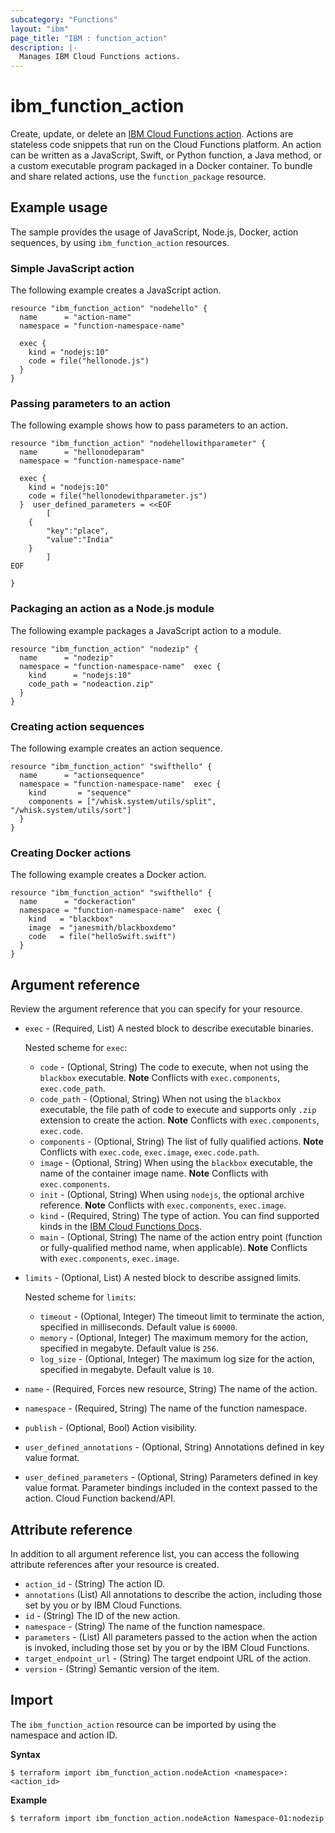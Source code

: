 ```yaml
---
subcategory: "Functions"
layout: "ibm"
page_title: "IBM : function_action"
description: |-
  Manages IBM Cloud Functions actions.
---
```


# ibm_function_action

Create, update, or delete an [IBM Cloud Functions action](https://cloud.ibm.com/docs/openwhisk/openwhisk_actions.html#openwhisk_actions). Actions are stateless code snippets that run on the Cloud Functions platform. An action can be written as a JavaScript, Swift, or Python function, a Java method, or a custom executable program packaged in a Docker container. To bundle and share related actions, use the `function_package` resource.


## Example usage
The sample provides the usage of JavaScript, Node.js, Docker, action sequences, by using `ibm_function_action` resources.

###  Simple JavaScript action
The following example creates a JavaScript action. 


```
resource "ibm_function_action" "nodehello" {
  name      = "action-name"
  namespace = "function-namespace-name"  
  
  exec {
    kind = "nodejs:10"
    code = file("hellonode.js")
  }
}

```

### Passing parameters to an action
The following example shows how to pass parameters to an action. 


```
resource "ibm_function_action" "nodehellowithparameter" {
  name      = "hellonodeparam"
  namespace = "function-namespace-name"
  
  exec {
    kind = "nodejs:10"
    code = file("hellonodewithparameter.js")
  }  user_defined_parameters = <<EOF
        [
    {
        "key":"place",
        "value":"India"
    }
        ]
EOF

}
```


### Packaging an action as a Node.js module
The following example packages a JavaScript action to a module. 


``` 
resource "ibm_function_action" "nodezip" {
  name      = "nodezip"
  namespace = "function-namespace-name"  exec {
    kind      = "nodejs:10"
    code_path = "nodeaction.zip"
  }
}
```

### Creating action sequences
The following example creates an action sequence. 


``` 
resource "ibm_function_action" "swifthello" {
  name      = "actionsequence"
  namespace = "function-namespace-name"  exec {
    kind       = "sequence"
    components = ["/whisk.system/utils/split", "/whisk.system/utils/sort"]
  }
}
```


### Creating Docker actions
The following example creates a Docker action. 


``` 
resource "ibm_function_action" "swifthello" {
  name      = "dockeraction"
  namespace = "function-namespace-name"  exec {
    kind   = "blackbox"	
    image  = "janesmith/blackboxdemo"
    code   = file("helloSwift.swift")
  }
}
```


## Argument reference
Review the argument reference that you can specify for your resource. 
 
- `exec` - (Required, List) A nested block to describe executable binaries.

  Nested scheme for `exec`:
  - `code` - (Optional, String) The code to execute, when not using the `blackbox` executable.
    **Note** Conflicts with `exec.components`, `exec.code_path`.
  - `code_path` - (Optional, String)  When not using the `blackbox` executable, the file path of code to execute and supports only `.zip` extension to create the action.
    **Note** Conflicts with `exec.components`, `exec.code`.
  - `components` - (Optional, String) The list of fully qualified actions.
    **Note** Conflicts with `exec.code`, `exec.image`, `exec.code.path`.
  - `image` - (Optional, String)  When using the `blackbox` executable, the name of the container image name.
    **Note** Conflicts with `exec.components`.
  - `init` - (Optional, String)  When using `nodejs`, the optional archive reference.
    **Note** Conflicts with `exec.components`, `exec.image`.
  - `kind` - (Required, String) The type of action. You can find supported kinds in the [IBM Cloud Functions Docs](https://cloud.ibm.com/docs/openwhisk?topic=openwhisk-runtimes).
  - `main` - (Optional, String) The name of the action entry point (function or fully-qualified method name, when applicable).
    **Note** Conflicts with `exec.components`, `exec.image`.
- `limits` - (Optional, List) A nested block to describe assigned limits.

  Nested scheme for `limits`:
  - `timeout` - (Optional, Integer) The timeout limit to terminate the action, specified in milliseconds. Default value is `60000`.
  - `memory` - (Optional, Integer) The maximum memory for the action, specified in megabyte. Default value is `256`.
  - `log_size` - (Optional, Integer) The maximum log size for the action, specified in megabyte. Default value is `10`.
- `name` - (Required, Forces new resource, String) The name of the action.
- `namespace` - (Required, String) The name of the function namespace.
- `publish` - (Optional, Bool) Action visibility.
- `user_defined_annotations` - (Optional, String) Annotations defined in key value format.
- `user_defined_parameters` - (Optional, String) Parameters defined in key value format. Parameter bindings included in the context passed to the action. Cloud Function backend/API.


## Attribute reference
In addition to all argument reference list, you can access the following attribute references after your resource is created.

- `action_id` - (String) The action ID.
- `annotations` (List) All annotations to describe the action, including those set by you or by IBM Cloud Functions.
- `id` - (String) The ID of the new action.
- `namespace` - (String) The name of the function namespace.
- `parameters` - (List) All parameters passed to the action when the action is invoked, including those set by you or by the IBM Cloud Functions.
- `target_endpoint_url` - (String) The target endpoint URL of the action.
- `version` - (String) Semantic version of the item.


## Import
The `ibm_function_action` resource can be imported by using the namespace and action ID.

**Syntax**

```
$ terraform import ibm_function_action.nodeAction <namespace>:<action_id>
```

**Example**

```
$ terraform import ibm_function_action.nodeAction Namespace-01:nodezip
```

